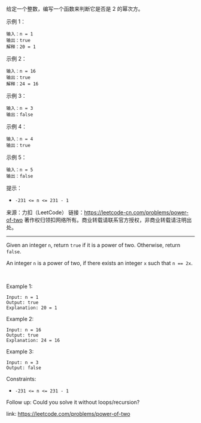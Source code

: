 给定一个整数，编写一个函数来判断它是否是 2 的幂次方。

示例 1：

```
输入：n = 1
输出：true
解释：20 = 1
```

示例 2：

```
输入：n = 16
输出：true
解释：24 = 16
```

示例 3：

```
输入：n = 3
输出：false
```

示例 4：

```
输入：n = 4
输出：true
```

示例 5：

```
输入：n = 5
输出：false
```

提示：

- `-231 <= n <= 231 - 1`

来源：力扣（LeetCode）
链接：https://leetcode-cn.com/problems/power-of-two
著作权归领扣网络所有。商业转载请联系官方授权，非商业转载请注明出处。


---

Given an integer `n`, return `true` if it is a power of two. Otherwise, return `false`.

An integer `n` is a power of two, if there exists an integer `x` such that `n == 2x`.

 

Example 1:

```
Input: n = 1
Output: true
Explanation: 20 = 1
```

Example 2:

```
Input: n = 16
Output: true
Explanation: 24 = 16
```

Example 3:

```
Input: n = 3
Output: false
```

Constraints:

- `-231 <= n <= 231 - 1`
 

Follow up: Could you solve it without loops/recursion?

link: https://leetcode.com/problems/power-of-two
